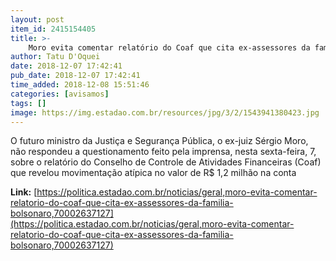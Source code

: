```yaml
---
layout: post
item_id: 2415154405
title: >-
    Moro evita comentar relatório do Coaf que cita ex-assessores da família Bolsonaro
author: Tatu D'Oquei
date: 2018-12-07 17:42:41
pub_date: 2018-12-07 17:42:41
time_added: 2018-12-08 15:51:46
categories: [avisamos]
tags: []
image: https://img.estadao.com.br/resources/jpg/3/2/1543941380423.jpg
---
```


O futuro ministro da Justiça e Segurança Pública, o ex-juiz Sérgio Moro, não respondeu a questionamento feito pela imprensa, nesta sexta-feira, 7, sobre o relatório do Conselho de Controle de Atividades Financeiras (Coaf) que revelou movimentação atípica no valor de R$ 1,2 milhão na conta

**Link:** [https://politica.estadao.com.br/noticias/geral,moro-evita-comentar-relatorio-do-coaf-que-cita-ex-assessores-da-familia-bolsonaro,70002637127](https://politica.estadao.com.br/noticias/geral,moro-evita-comentar-relatorio-do-coaf-que-cita-ex-assessores-da-familia-bolsonaro,70002637127)

